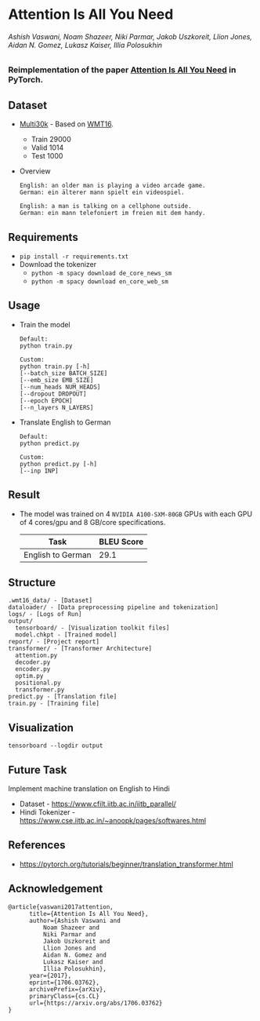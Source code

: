 # Attention Is All You Need
###### Ashish Vaswani, Noam Shazeer, Niki Parmar, Jakob Uszkoreit, Llion Jones, Aidan N. Gomez, Lukasz Kaiser, Illia Polosukhin

### Reimplementation of the paper [Attention Is All You Need](https://arxiv.org/abs/1706.03762) in PyTorch.

## Dataset
- [Multi30k](https://pytorch.org/text/stable/datasets.html#multi30k) - Based on [WMT16](https://www.statmt.org/wmt16/multimodal-task.html#task1).
    - Train 29000
    - Valid 1014
    - Test 1000

- Overview
    ```
    English: an older man is playing a video arcade game.
    German: ein älterer mann spielt ein videospiel.
        
    English: a man is talking on a cellphone outside.
    German: ein mann telefoniert im freien mit dem handy.
    ```

## Requirements
- `pip install -r requirements.txt`
- Download the tokenizer
  - `python -m spacy download de_core_news_sm`
  - `python -m spacy download en_core_web_sm`

## Usage
- Train the model
  ```
  Default:
  python train.py
  
  Custom:
  python train.py [-h]
  [--batch_size BATCH_SIZE]
  [--emb_size EMB_SIZE]
  [--num_heads NUM_HEADS]
  [--dropout DROPOUT]
  [--epoch EPOCH]
  [--n_layers N_LAYERS]
  ```
- Translate English to German
  ```
  Default:
  python predict.py
  
  Custom:
  python predict.py [-h]
  [--inp INP]
  ```
  
## Result
- The model was trained on 4 `NVIDIA A100-SXM-80GB` GPUs with each GPU of 4 cores/gpu and 8 GB/core specifications.

  | Task              | BLEU Score |
  | ----------------- | ---------- |
  | English to German | 29.1       |

## Structure
```
.wmt16_data/ - [Dataset]
dataloader/ - [Data preprocessing pipeline and tokenization]
logs/ - [Logs of Run]
output/
  tensorboard/ - [Visualization toolkit files]
  model.chkpt - [Trained model]
report/ - [Project report]
transformer/ - [Transformer Architecture]
  attention.py
  decoder.py
  encoder.py
  optim.py
  positional.py
  transformer.py
predict.py - [Translation file]
train.py - [Training file]
```

## Visualization
`tensorboard --logdir output`

## Future Task
Implement machine translation on English to Hindi
- Dataset - https://www.cfilt.iitb.ac.in/iitb_parallel/
- Hindi Tokenizer - https://www.cse.iitb.ac.in/~anoopk/pages/softwares.html

## References
- https://pytorch.org/tutorials/beginner/translation_transformer.html

## Acknowledgement
```
@article{vaswani2017attention,
      title={Attention Is All You Need}, 
      author={Ashish Vaswani and 
          Noam Shazeer and 
          Niki Parmar and 
          Jakob Uszkoreit and 
          Llion Jones and 
          Aidan N. Gomez and 
          Lukasz Kaiser and 
          Illia Polosukhin},
      year={2017},
      eprint={1706.03762},
      archivePrefix={arXiv},
      primaryClass={cs.CL}
      url={https://arxiv.org/abs/1706.03762}
}
```